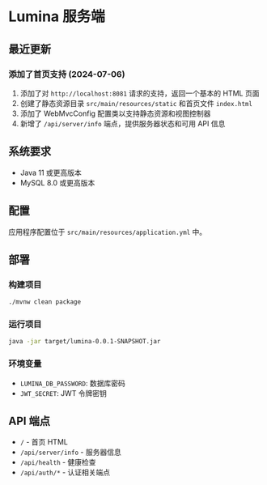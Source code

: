 # Lumina 服务端

## 最近更新

### 添加了首页支持 (2024-07-06)

1. 添加了对 `http://localhost:8081` 请求的支持，返回一个基本的 HTML 页面
2. 创建了静态资源目录 `src/main/resources/static` 和首页文件 `index.html`
3. 添加了 WebMvcConfig 配置类以支持静态资源和视图控制器
4. 新增了 `/api/server/info` 端点，提供服务器状态和可用 API 信息

## 系统要求

- Java 11 或更高版本
- MySQL 8.0 或更高版本

## 配置

应用程序配置位于 `src/main/resources/application.yml` 中。

## 部署

### 构建项目

```bash
./mvnw clean package
```

### 运行项目

```bash
java -jar target/lumina-0.0.1-SNAPSHOT.jar
```

### 环境变量

- `LUMINA_DB_PASSWORD`: 数据库密码
- `JWT_SECRET`: JWT 令牌密钥

## API 端点

- `/` - 首页 HTML
- `/api/server/info` - 服务器信息
- `/api/health` - 健康检查
- `/api/auth/*` - 认证相关端点 